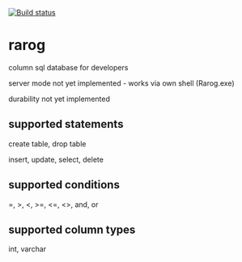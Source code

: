 [![Build status](https://ci.appveyor.com/api/projects/status/c040s6utdqj5fkj7?svg=true)](https://ci.appveyor.com/project/neyrox/rarog)
# rarog
column sql database for developers

server mode not yet implemented - works via own shell (Rarog.exe)

durability not yet implemented

## supported statements
create table, drop table

insert, update, select, delete

## supported conditions
=, >, <, >=, <=, <>, and, or

## supported column types
int, varchar


